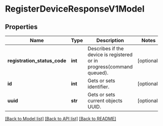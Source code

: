 # RegisterDeviceResponseV1Model

## Properties
Name | Type | Description | Notes
------------ | ------------- | ------------- | -------------
**registration_status_code** | **int** | Describes if the device is registered or in progress(command queued). | [optional] 
**id** | **int** | Gets or sets identifier. | [optional] 
**uuid** | **str** | Gets or sets current objects UUID. | [optional] 

[[Back to Model list]](../README.md#documentation-for-models) [[Back to API list]](../README.md#documentation-for-api-endpoints) [[Back to README]](../README.md)


